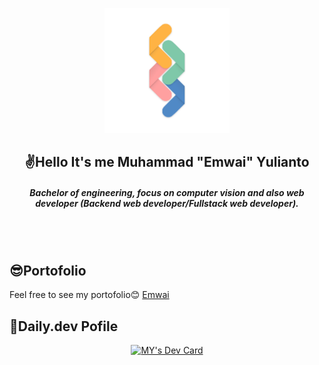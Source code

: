 <p align="center">
  <img width="200" src="https://github.com/Emwaii/Emwaii/blob/main/logo.png" alt="Emwai Logo">
</p>
<h2 align="center">✌Hello It's me Muhammad "Emwai" Yulianto</h2>
<h5 align="center">Bachelor of engineering, focus on computer vision and also web developer (Backend web developer/Fullstack web developer).</h5>
<br>
<br>

## 😎Portofolio

Feel free to see my portofolio😊 [Emwai](https://bit.ly/emwaii1)

## 🤙Daily.dev Pofile

<p align="center">
<a href="https://app.daily.dev/Emwai"><img src="https://api.daily.dev/devcards/4c2ffa3b67e0471f9b1ce4eb2801ab9b.png?r=cfn" width="400" alt="MY's Dev Card"/></a>
</p>

